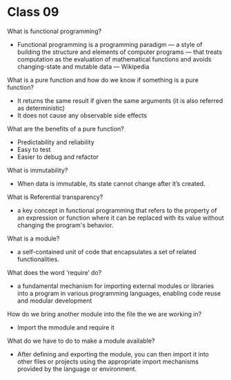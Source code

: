 # Class 09

What is functional programming?

- Functional programming is a programming paradigm — a style of building the structure and elements of computer programs — that treats computation as the evaluation of mathematical functions and avoids changing-state and mutable data — Wikipedia

What is a pure function and how do we know if something is a pure function?

- It returns the same result if given the same arguments (it is also referred as deterministic)
- It does not cause any observable side effects

What are the benefits of a pure function?

- Predictability and reliability
- Easy to test
- Easier to debug and refactor

What is immutability?

- When data is immutable, its state cannot change after it’s created.

What is Referential transparency?

- a key concept in functional programming that refers to the property of an expression or function where it can be replaced with its value without changing the program's behavior.

What is a module?

- a self-contained unit of code that encapsulates a set of related functionalities.

What does the word ‘require’ do?

- a fundamental mechanism for importing external modules or libraries into a program in various programming languages, enabling code reuse and modular development

How do we bring another module into the file the we are working in?

- Import the mmodule and require it

What do we have to do to make a module available?

- After defining and exporting the module, you can then import it into other files or projects using the appropriate import mechanisms provided by the language or environment.

